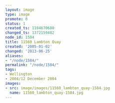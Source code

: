 ```yaml
---
layout: image
type: image
promote: 0
status: 1
created_ts: 1104670680
changed_ts: 1372159482
node_id: 1584
title: 11560 Lambton Quay
created: '2005-01-02'
changed: '2013-06-25'
aliases:
- "/node/1584/"
permalink: "/node/1584/"
tags:
- Wellington
- 2004/12 December 2004
images:
- src: image/images/11560_lambton_quay-1584.jpg
  name: 11560_lambton_quay-1584.jpg
---
```


